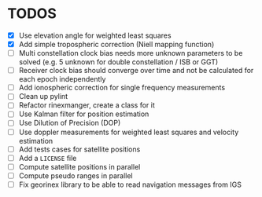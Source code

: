 # TODOS

- [x] Use elevation angle for weighted least squares
- [x] Add simple tropospheric correction (Niell mapping function)
- [ ] Multi constellation clock bias needs more unknown parameters to be solved (e.g. 5 unknown for double constellation / ISB or GGT)
- [ ] Receiver clock bias should converge over time and not be calculated for each epoch independently
- [ ] Add ionospheric correction for single frequency measurements
- [ ] Clean up pylint
- [ ] Refactor rinexmanger, create a class for it
- [ ] Use Kalman filter for position estimation
- [ ] Use Dilution of Precision (DOP)
- [ ] Use doppler measurements for weighted least squares and velocity estimation
- [ ] Add tests cases for satellite positions
- [ ] Add a `LICENSE` file
- [ ] Compute satellite positions in parallel
- [ ] Compute pseudo ranges in parallel
- [ ] Fix georinex library to be able to read navigation messages from IGS
